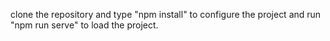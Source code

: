 clone the repository and type "npm install" to configure the project and run "npm run serve" to load the project.
